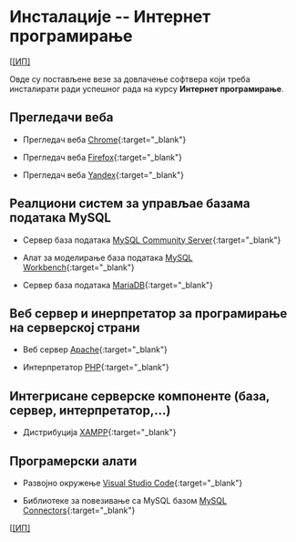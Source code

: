 # Инсталације -- Интернет програмирање

[[[ИП]](/README.md)

Овде су постављене везе за довлачење софтвера који треба инстaлирати ради успешног рада на курсу **Интернет програмирање**.

## Прегледачи веба

* Прегледач веба [Chrome](https://www.google.com/chrome/){:target="_blank"}  

* Прегледач веба [Firefox](https://www.mozilla.org/sr/firefox/new/){:target="_blank"}

* Прегледач веба [Yandex](https://browser.yandex.com/){:target="_blank"}

## Реалциони систем за управљае базама података MySQL

* Сервер база података [MySQL Community Server](https://dev.mysql.com/downloads/mysql/){:target="_blank"}

* Алат за моделирање база података [MySQL Workbench](https://dev.mysql.com/downloads/workbench/){:target="_blank"}

* Сервер база података [MariaDB](https://mariadb.org/download/){:target="_blank"}

## Веб сервер и инерпретатор за програмирање на серверској страни

* Веб сервер [Apache](https://httpd.apache.org/download.cgi){:target="_blank"}

* Интерпретатор [PHP](http://php.net/downloads.php){:target="_blank"}

## Интегрисане серверске компоненте (база, сервер, интерпретатор,...)

* Дистрибуција [XAMPP](https://www.apachefriends.org/download.html){:target="_blank"}

## Програмерски алати

* Развојно окружење [Visual Studio Code](https://code.visualstudio.com/download){:target="_blank"}

* Библиотеке за повезивање са MySQL базом [MySQL Connectors](https://dev.mysql.com/downloads/connector/){:target="_blank"}

[[[ИП]](/README.md)
